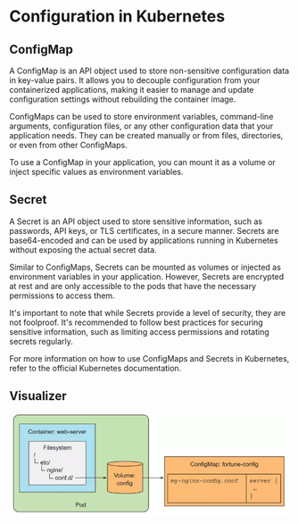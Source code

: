 # Configuration in Kubernetes

## ConfigMap

A ConfigMap is an API object used to store non-sensitive configuration data in key-value pairs. It allows you to decouple configuration from your containerized applications, making it easier to manage and update configuration settings without rebuilding the container image.

ConfigMaps can be used to store environment variables, command-line arguments, configuration files, or any other configuration data that your application needs. They can be created manually or from files, directories, or even from other ConfigMaps.

To use a ConfigMap in your application, you can mount it as a volume or inject specific values as environment variables.

## Secret

A Secret is an API object used to store sensitive information, such as passwords, API keys, or TLS certificates, in a secure manner. Secrets are base64-encoded and can be used by applications running in Kubernetes without exposing the actual secret data.

Similar to ConfigMaps, Secrets can be mounted as volumes or injected as environment variables in your application. However, Secrets are encrypted at rest and are only accessible to the pods that have the necessary permissions to access them.

It's important to note that while Secrets provide a level of security, they are not foolproof. It's recommended to follow best practices for securing sensitive information, such as limiting access permissions and rotating secrets regularly.

For more information on how to use ConfigMaps and Secrets in Kubernetes, refer to the official Kubernetes documentation.

## Visualizer
![ConfigMap](../static/Configuration/ConfigMap.png)
